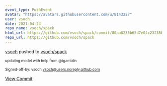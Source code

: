 ```yaml
---
event_type: PushEvent
avatar: "https://avatars.githubusercontent.com/u/814322?"
user: vsoch
date: 2021-04-24
repo_name: vsoch/spack
html_url: https://github.com/vsoch/spack/commit/80aa8235b65d7e04c23235ba50a6786294effe97
repo_url: https://github.com/vsoch/spack
---
```


<a href='https://github.com/vsoch' target='_blank'>vsoch</a> pushed to <a href='https://github.com/vsoch/spack' target='_blank'>vsoch/spack</a>

<small>updating model with help from @tgamblin

Signed-off-by: vsoch <vsoch@users.noreply.github.com></small>

<a href='https://github.com/vsoch/spack/commit/80aa8235b65d7e04c23235ba50a6786294effe97' target='_blank'>View Commit</a>